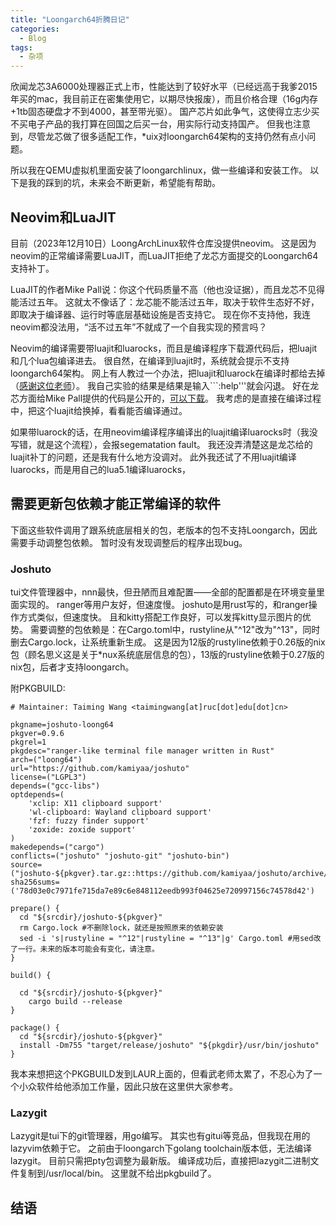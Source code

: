 ```yaml
---
title: "Loongarch64折腾日记"
categories:
  - Blog
tags:
  - 杂项
---
```


欣闻龙芯3A6000处理器正式上市，性能达到了较好水平（已经远高于我爹2015年买的mac，我目前正在密集使用它，以期尽快报废），而且价格合理（16g内存+1tb固态硬盘才不到4000，甚至带光驱）。
国产芯片如此争气，这使得立志少买不买电子产品的我打算在回国之后买一台，用实际行动支持国产。
但我也注意到，尽管龙芯做了很多适配工作，*uix对loongarch64架构的支持仍然有点小问题。
<!-- 一方面是龙芯比较新，另一方面是国外开源工作者很傲慢，给他们提交几段代码添加个新架构的支持就好像杀了他们一样。 -->
<!-- 给人的感觉是，长了张白皮，再加上他们洋人的处理器，写出的代码在磁盘里就能少占一半字节。 -->
所以我在QEMU虚拟机里面安装了loongarchlinux，做一些编译和安装工作。
以下是我的踩到的坑，未来会不断更新，希望能有帮助。

## Neovim和LuaJIT

目前（2023年12月10日）LoongArchLinux软件仓库没提供neovim。
这是因为neovim的正常编译需要LuaJIT，而LuaJIT拒绝了龙芯方面提交的Loongarch64支持补丁。
<!-- 其实这段补丁就是跟主体代码独立的一段汇编语言，如果是Loongarch64架构就按这个规则去编译，也不碍着别的架构的事儿。 -->
LuaJIT的作者Mike Pall说：你这个代码质量不高（他也没证据），而且龙芯不见得能活过五年。
这就太不像话了：龙芯能不能活过五年，取决于软件生态好不好，即取决于编译器、运行时等底层基础设施是否支持它。
现在你不支持他，我连neovim都没法用，“活不过五年”不就成了一个自我实现的预言吗？
<!-- 何况你luajit只支持到lua5.1，现在基本是一个停摆的阶段，谁先凉还不一定呢。 -->

Neovim的编译需要带luajit和luarocks，而且是编译程序下载源代码后，把luajit和几个lua包编译进去。
很自然，在编译到luajit时，系统就会提示不支持loongarch64架构。
网上有人教过一个办法，把luajit和luarock在编译时都给去掉（[感谢这位老师](https://martins3.github.io/loongarch/neovim.html#neovim)）。
我自己实验的结果是结果是输入```:help'''就会闪退。
好在龙芯方面给Mike Pall提供的代码是公开的，[可以下载](https://github.com/loongson/LuaJIT/tree/v2.1-loongarch64)。
我考虑的是直接在编译过程中，把这个luajit给换掉，看看能否编译通过。

如果带luarock的话，在用neovim编译程序编译出的luajit编译luarocks时（我没写错，就是这个流程），会报segematation fault。
我还没弄清楚这是龙芯给的luajit补丁的问题，还是我有什么地方没调对。
此外我还试了不用luajit编译luarocks，而是用自己的lua5.1编译luarocks，


## 需要更新包依赖才能正常编译的软件

下面这些软件调用了跟系统底层相关的包，老版本的包不支持Loongarch，因此需要手动调整包依赖。
暂时没有发现调整后的程序出现bug。

### Joshuto

tui文件管理器中，nnn最快，但丑陋而且难配置——全部的配置都是在环境变量里面实现的。
ranger等用户友好，但速度慢。
joshuto是用rust写的，和ranger操作方式类似，但速度快。
且和kitty搭配工作良好，可以发挥kitty显示图片的优势。
需要调整的包依赖是：在Cargo.toml中，rustyline从"^12"改为"^13"，同时删去Cargo.lock，让系统重新生成。
这是因为12版的rustyline依赖于0.26版的nix包（顾名思义这是关于*nux系统底层信息的包），13版的rustyline依赖于0.27版的nix包，后者才支持loongarch。

附PKGBUILD:

```
# Maintainer: Taiming Wang <taimingwang[at]ruc[dot]edu[dot]cn>

pkgname=joshuto-loong64
pkgver=0.9.6
pkgrel=1
pkgdesc="ranger-like terminal file manager written in Rust"
arch=("loong64")
url="https://github.com/kamiyaa/joshuto"
license=("LGPL3")
depends=("gcc-libs")
optdepends=(
    'xclip: X11 clipboard support'
    'wl-clipboard: Wayland clipboard support'
    'fzf: fuzzy finder support'
    'zoxide: zoxide support'
)
makedepends=("cargo")
conflicts=("joshuto" "joshuto-git" "joshuto-bin")
source=("joshuto-${pkgver}.tar.gz::https://github.com/kamiyaa/joshuto/archive/refs/tags/v${pkgver}.tar.gz")
sha256sums=('78d03e0c7971fe715da7e89c6e848112eedb993f04625e720997156c74578d42')

prepare() {
  cd "${srcdir}/joshuto-${pkgver}"
  rm Cargo.lock #不删除lock，就还是按照原来的依赖安装
  sed -i 's|rustyline = "^12"|rustyline = "^13"|g' Cargo.toml #用sed改了一行。未来的版本可能会有变化，请注意。
}

build() {

  cd "${srcdir}/joshuto-${pkgver}"
    cargo build --release
}

package() {
  cd "${srcdir}/joshuto-${pkgver}"
  install -Dm755 "target/release/joshuto" "${pkgdir}/usr/bin/joshuto"
}
```

我本来想把这个PKGBUILD发到LAUR上面的，但看武老师太累了，不忍心为了一个小众软件给他添加工作量，因此只放在这里供大家参考。

### Lazygit

Lazygit是tui下的git管理器，用go编写。
其实也有gitui等竞品，但我现在用的lazyvim依赖于它。
之前由于loongarch下golang toolchain版本低，无法编译lazygit。
目前只需把pty包调整为最新版。
编译成功后，直接把lazygit二进制文件复制到/usr/local/bin。
这里就不给出pkgbuild了。

## 结语

<!-- 跟国外开源社区打交道，才意识到了为什么胡老坚持认为“独立自主就是以我为主”。
因为即便号称是开源，但人家是否支持你，把你的补丁加进来，完全取决于人家的想法，这就不是真正的自主可控。
哪怕就算补丁跟其他架构下的业务逻辑完全无关，根本不碍别人的事情，现在人家就是出于某个原因，就是要卡死你，那能怎么办呢？
只能再搞个fork，结果还是要回到以我为主。
指望一个我不争你也不抢的乌托邦社区，是极其幼稚的。 -->